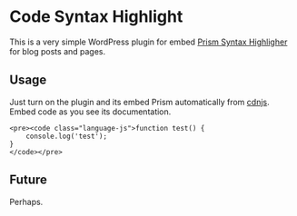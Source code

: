 # Code Syntax Highlight

This is a very simple WordPress plugin for embed [Prism Syntax Highligher](https://prismjs.com) for blog posts and pages.

## Usage

Just turn on the plugin and its embed Prism automatically from [cdnjs](https://cdnjs.com). Embed code as you see its documentation.

```
<pre><code class="language-js">function test() {
	console.log('test');
}
</code></pre>
```

## Future

Perhaps.
